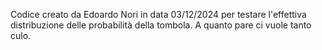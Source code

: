 Codice creato da Edoardo Nori in data 03/12/2024 per testare l'effettiva distribuzione delle probabilità della tombola.
A quanto pare ci vuole tanto culo.
